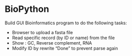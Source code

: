 # BioPython
Build GUI Bioinformatics program to do the following tasks: 
- Browser to upload a fasta file
- Read specific record (by ID or name) from the file
- Show : GC, Reverse complement, RNA
- Modify ID by rewrite “Done” to prevent parse again
